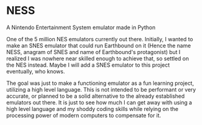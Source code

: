 # NESS
A Nintendo Entertainment System emulator made in Python

One of the 5 million NES emulators currently out there.
Initially, I wanted to make an SNES emulator that could run Earthbound on it (Hence the name NESS, anagram of SNES and name of Earthbound's protagonist) but I realized I was nowhere
near skilled enough to achieve that, so settled on the NES instead. Maybe I will add a SNES emulator to this project eventually, who knows.

The goal was just to make a functioning emulator as a fun learning project, utilizing a high level language. This is not intended to be performant or very accurate, or planned to be 
a solid alternative to the already established emulators out there. It is just to see how much I can get away with using a high level language and my shoddy coding skills while relying on 
the processing power of modern computers to compensate for it.
